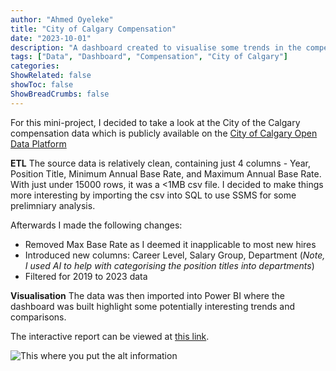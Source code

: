 ```yaml
---
author: "Ahmed Oyeleke"
title: "City of Calgary Compensation"
date: "2023-10-01"
description: "A dashboard created to visualise some trends in the compensation structure for City of Calgary positions from 2019 to 2023"
tags: ["Data", "Dashboard", "Compensation", "City of Calgary"]
categories: 
ShowRelated: false
showToc: false
ShowBreadCrumbs: false
---
```


 
 For this mini-project, I decided to take a look at the City of the Calgary compensation data which is publicly available on the [City of Calgary Open Data Platform](https://data.calgary.ca/Government/Compensation-Disclosure-List/9bze-mzx6)

**ETL**
The source data is relatively clean, containing just 4 columns - Year, Position Title, Minimum Annual Base Rate, and Maximum Annual Base Rate. With just under 15000 rows, it was a <1MB csv file. I decided to make things more interesting by importing the csv into SQL to use SSMS for some prelimniary analysis.

Afterwards I made the following changes:
- Removed Max Base Rate as I deemed it inapplicable to most new hires
- Introduced new columns: Career Level, Salary Group, Department (_Note, I used AI to help with categorising the position titles into departments_)
- Filtered for 2019 to 2023 data

**Visualisation**
The data was then imported into Power BI where the dashboard was built highlight some potentially interesting trends and comparisons.

The interactive report can be viewed at [this link](https://app.powerbi.com/view?r=eyJrIjoiY2QxYjE3OGYtOTM1NS00ZjNmLWI1MmUtZGZjZjQxYzM5ZTMwIiwidCI6ImY1MmYyMTgzLTlmNjctNGFkMi1iNjU2LTZmNzU0ZmUxOTZjYiIsImMiOjZ9).



![This where you put the alt information](/uploads/citycalcompshot.png "Screenshot from the dashboard")

